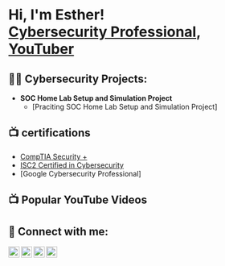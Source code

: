 <h1>Hi, I'm Esther! <br/> <a href="https://www.linkedin.com/in/esthereze/">Cybersecurity Professional</a>, <a href="https://www.youtube.com/c/wholesomeesther">YouTuber</a></h1>

<h2>👨‍💻 Cybersecurity Projects:</h2>

- <b>SOC Home Lab Setup and Simulation Project</b>
  - [Praciting SOC Home Lab Setup and Simulation Project]

<h2>📺 certifications</h2> 

- [CompTIA Security +](https://www.credly.com/badges/2d6e785a-cb36-46fe-b20e-2c2bc2eed7c9/public_url)
- [ISC2 Certified in Cybersecurity](https://www.credly.com/badges/1575df77-66ec-4bae-9d0e-4e2e4d9d7527/public_url)
- [Google Cybersecurity Professional]

<h2>📺 Popular YouTube Videos</h2>


<h2> 🤳 Connect with me:</h2>

[<img align="left" alt="JoshMadakor | YouTube" width="22px" src="https://cdn.jsdelivr.net/npm/simple-icons@v3/icons/youtube.svg" />][youtube]
[<img align="left" alt="JoshMadakor | Twitter" width="22px" src="https://cdn.jsdelivr.net/npm/simple-icons@v3/icons/twitter.svg" />][twitter]
[<img align="left" alt="JoshMadakor | LinkedIn" width="22px" src="https://cdn.jsdelivr.net/npm/simple-icons@v3/icons/linkedin.svg" />][linkedin]
[<img align="left" alt="JoshMadakor | Instagram" width="22px" src="https://cdn.jsdelivr.net/npm/simple-icons@v3/icons/instagram.svg" />][instagram]

[twitter]: https://www.linkedin.com/in/esthereze
[youtube]: https://www.linkedin.com/in/esthereze
[instagram]: https://www.linkedin.com/in/esthereze
[linkedin]: https://www.linkedin.com/in/esthereze

<!--
**joshmadakor1/joshmadakor1** is a ✨ _special_ ✨ repository because its `README.md` (this file) appears on your GitHub profile.

Here are some ideas to get you started:

- 🔭 I’m currently working on ...
- 🌱 I’m currently learning ...
- 👯 I’m looking to collaborate on ...
- 🤔 I’m looking for help with ...
- 💬 Ask me about ...
- 📫 How to reach me: ...
- 😄 Pronouns: ...
- ⚡ Fun fact: ...
-->
